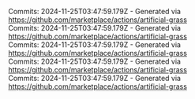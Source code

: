 Commits: 2024-11-25T03:47:59.179Z - Generated via https://github.com/marketplace/actions/artificial-grass
<br>
Commits: 2024-11-25T03:47:59.179Z - Generated via https://github.com/marketplace/actions/artificial-grass
<br>
Commits: 2024-11-25T03:47:59.179Z - Generated via https://github.com/marketplace/actions/artificial-grass
<br>
Commits: 2024-11-25T03:47:59.179Z - Generated via https://github.com/marketplace/actions/artificial-grass
<br>
Commits: 2024-11-25T03:47:59.179Z - Generated via https://github.com/marketplace/actions/artificial-grass
<br>
